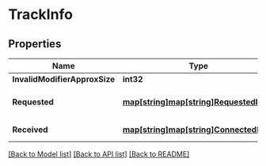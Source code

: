 # TrackInfo

## Properties

Name | Type | Description | Notes
------------ | ------------- | ------------- | -------------
**InvalidModifierApproxSize** | **int32** |  | 
**Requested** | [**map[string]map[string]RequestedInfo**](map.md) | Currently requested modifiers | 
**Received** | [**map[string]map[string]ConnectedPeer**](map.md) | Received modifiers | 

[[Back to Model list]](../README.md#documentation-for-models) [[Back to API list]](../README.md#documentation-for-api-endpoints) [[Back to README]](../README.md)


